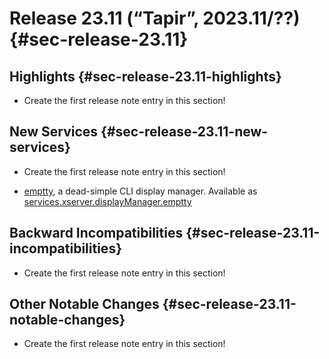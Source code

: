 # Release 23.11 (“Tapir”, 2023.11/??) {#sec-release-23.11}

## Highlights {#sec-release-23.11-highlights}

- Create the first release note entry in this section!

## New Services {#sec-release-23.11-new-services}

- Create the first release note entry in this section!

<!-- To avoid merge conflicts, consider adding your item at an arbitrary place in the list instead. -->

- [emptty](https://github.com/tvrzna/emptty), a dead-simple CLI display manager. Available as [services.xserver.displayManager.emptty](#options.html#ept-services.xserver.displayManager.emptty.enable)

## Backward Incompatibilities {#sec-release-23.11-incompatibilities}

- Create the first release note entry in this section!

## Other Notable Changes {#sec-release-23.11-notable-changes}

- Create the first release note entry in this section!
